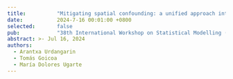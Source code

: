 ```yaml
---
title:          "Mitigating spatial confounding: a unified approach integrating simplified spatial+ and restricted regression."
date:           2024-7-16 00:01:00 +0800
selected:       false
pub:            "38th International Workshop on Statistical Modelling (IWSM2024),"
abstract: >- Jul 16, 2024
authors:
  - Arantxa Urdangarin
  - Tomás Goicoa
  - María Dolores Ugarte
---
```







